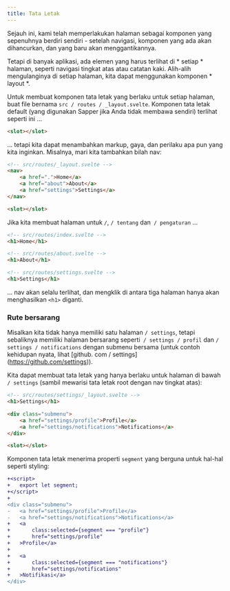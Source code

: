 ```yaml
---
title: Tata Letak
---
```


Sejauh ini, kami telah memperlakukan halaman sebagai komponen yang sepenuhnya berdiri sendiri - setelah navigasi, komponen yang ada akan dihancurkan, dan yang baru akan menggantikannya.

Tetapi di banyak aplikasi, ada elemen yang harus terlihat di * setiap * halaman, seperti navigasi tingkat atas atau catatan kaki. Alih-alih mengulanginya di setiap halaman, kita dapat menggunakan komponen * layout *.

Untuk membuat komponen tata letak yang berlaku untuk setiap halaman, buat file bernama `src / routes / _layout.svelte`. Komponen tata letak default (yang digunakan Sapper jika Anda tidak membawa sendiri) terlihat seperti ini ...

```html
<slot></slot>
```

... tetapi kita dapat menambahkan markup, gaya, dan perilaku apa pun yang kita inginkan. Misalnya, mari kita tambahkan bilah nav:

```html
<!-- src/routes/_layout.svelte -->
<nav>
	<a href=".">Home</a>
	<a href="about">About</a>
	<a href="settings">Settings</a>
</nav>

<slot></slot>
```

Jika kita membuat halaman untuk `/`, `/ tentang` dan` / pengaturan` ...

```html
<!-- src/routes/index.svelte -->
<h1>Home</h1>
```

```html
<!-- src/routes/about.svelte -->
<h1>About</h1>
```

```html
<!-- src/routes/settings.svelte -->
<h1>Settings</h1>
```

... nav akan selalu terlihat, dan mengklik di antara tiga halaman hanya akan menghasilkan `<h1>` diganti.


### Rute bersarang

Misalkan kita tidak hanya memiliki satu halaman `/ settings`, tetapi sebaliknya memiliki halaman bersarang seperti` / settings / profil` dan `/ settings / notifications` dengan submenu bersama (untuk contoh kehidupan nyata, lihat [github. com / settings] (https://github.com/settings)).

Kita dapat membuat tata letak yang hanya berlaku untuk halaman di bawah `/ settings` (sambil mewarisi tata letak root dengan nav tingkat atas):

```html
<!-- src/routes/settings/_layout.svelte -->
<h1>Settings</h1>

<div class="submenu">
	<a href="settings/profile">Profile</a>
	<a href="settings/notifications">Notifications</a>
</div>

<slot></slot>
```

Komponen tata letak menerima properti `segment` yang berguna untuk hal-hal seperti styling:

```diff
+<script>
+	export let segment;
+</script>
+
<div class="submenu">
-	<a href="settings/profile">Profile</a>
-	<a href="settings/notifications">Notifications</a>
+	<a
+		class:selected={segment === "profile"}
+		href="settings/profile"
+	>Profile</a>
+
+	<a
+		class:selected={segment === "notifications"}
+		href="settings/notifications"
+	>Notifikasi</a>
</div>
```
